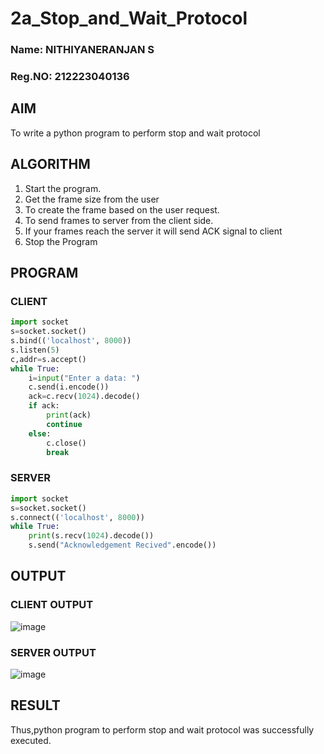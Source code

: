 # 2a_Stop_and_Wait_Protocol

### Name: NITHIYANERANJAN S
### Reg.NO: 212223040136
## AIM 
To write a python program to perform stop and wait protocol
## ALGORITHM
1. Start the program.
2. Get the frame size from the user
3. To create the frame based on the user request.
4. To send frames to server from the client side.
5. If your frames reach the server it will send ACK signal to client
6. Stop the Program
## PROGRAM
### CLIENT
```py
import socket
s=socket.socket()
s.bind(('localhost', 8000))
s.listen(5)
c,addr=s.accept()
while True:
    i=input("Enter a data: ")
    c.send(i.encode())
    ack=c.recv(1024).decode()
    if ack:
        print(ack)
        continue
    else:
        c.close()
        break

```
### SERVER
```py
import socket
s=socket.socket()
s.connect(('localhost', 8000))
while True:
    print(s.recv(1024).decode())
    s.send("Acknowledgement Recived".encode())

```
## OUTPUT
### CLIENT OUTPUT
![image](https://github.com/NITHIYANERANJAN/2a_Stop_and_Wait_Protocol/assets/144979351/e8c2e007-cd80-4186-8c9b-3e7688ffd6af)


### SERVER OUTPUT
![image](https://github.com/NITHIYANERANJAN/2a_Stop_and_Wait_Protocol/assets/144979351/aab95da7-3b74-475e-aee4-28bc52b631cf)



## RESULT

Thus,python program to perform stop and wait protocol was successfully executed.

